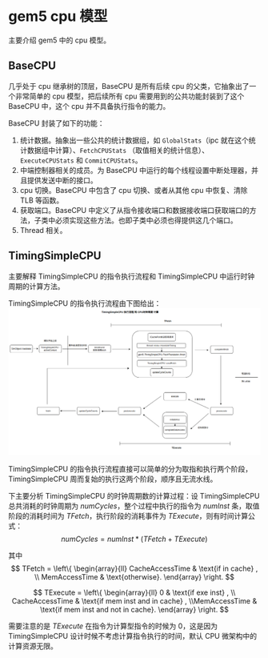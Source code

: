 # gem5 cpu 模型

主要介绍 gem5 中的 cpu 模型。

## BaseCPU

几乎处于 cpu 继承树的顶层，BaseCPU 是所有后续 cpu 的父类，它抽象出了一个非常简单的 cpu 模型，把后续所有 cpu 需要用到的公共功能封装到了这个 BaseCPU 中，这个 cpu 并不具备执行指令的能力。

BaseCPU 封装了如下的功能：

1. 统计数据。抽象出一些公共的统计数据组，如 `GlobalStats`（ipc 就在这个统计数据组中计算）、`FetchCPUStats` （取值相关的统计信息）、`ExecuteCPUStats` 和 `CommitCPUStats`。
2. 中端控制器相关的成员。为 BaseCPU 中运行的每个线程设置中断处理器，并且提供发送中断的接口。
3. cpu 切换。BaseCPU 中包含了 cpu 切换、或者从其他 cpu 中恢复、清除 TLB 等函数。
4. 获取端口。BaseCPU 中定义了从指令接收端口和数据接收端口获取端口的方法，子类中必须实现这些方法。也即子类中必须也得提供这几个端口。
5. Thread 相关。

## TimingSimpleCPU

主要解释 TimingSimpleCPU 的指令执行流程和 TimingSimpleCPU 中运行时钟周期的计算方法。

TimingSimpleCPU 的指令执行流程由下图给出：
![TimingSimpleCPU的指令执行流程](./images/cpu_model/timing.png)

TimingSimpleCPU 的指令执行流程直接可以简单的分为取指和执行两个阶段，TimingSimpleCPU 周而复始的执行这两个阶段，顺序且无流水线。

下主要分析 TimingSimpleCPU 的时钟周期数的计算过程：设 TimingSimpleCPU 总共消耗的时钟周期为 $numCycles$，整个过程中执行的指令为 $numInst$ 条，取值阶段的消耗时间为 $TFetch$，执行阶段的消耗事件为 $TExecute$，则有时间计算公式：
$$ numCycles = numInst * \left( TFetch + TExecute \right) $$

其中
$$ TFetch = \left\{ \begin{array}{ll} CacheAccessTime & \text{if in cache} , \\ MemAccessTime & \text{otherwise}. \end{array} \right. $$

$$ TExecute = \left\{ \begin{array}{ll} 0 & \text{if exe inst} , \\ CacheAccessTime & \text{if mem inst and in cache} , \\MemAccessTime & \text{if mem inst and not in cache}. \end{array} \right. $$

需要注意的是 $TExecute$ 在指令为计算型指令的时候为 $0$，这是因为 TimingSimpleCPU 设计时候不考虑计算指令执行的时间，默认 CPU 微架构中的计算资源无限。
